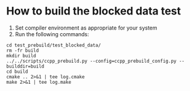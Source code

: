 # How to build the blocked data test

1. Set compiler environment as appropriate for your system
2. Run the following commands:
```
cd test_prebuild/test_blocked_data/
rm -fr build
mkdir build
../../scripts/ccpp_prebuild.py --config=ccpp_prebuild_config.py --builddir=build
cd build
cmake .. 2>&1 | tee log.cmake
make 2>&1 | tee log.make
```
